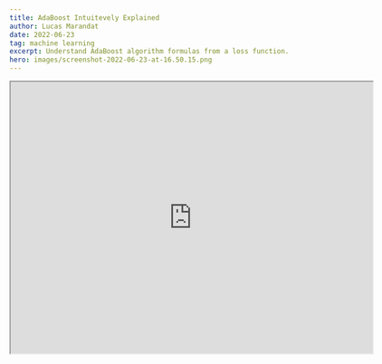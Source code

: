 ```yaml
---
title: AdaBoost Intuitevely Explained
author: Lucas Marandat
date: 2022-06-23
tag: machine learning
excerpt: Understand AdaBoost algorithm formulas from a loss function.
hero: images/screenshot-2022-06-23-at-16.50.15.png
---
```

<iframe src="https://drive.google.com/file/d/1bWC9-Hx8xKRgvhA87GZFiR8zhUSb09bx/preview" width="640" height="480" allow="autoplay"></iframe>